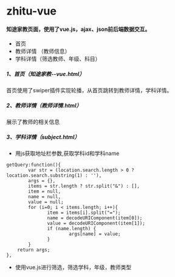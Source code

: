 # zhitu-vue
#### 知途家教页面，使用了vue.js，ajax、json前后端数据交互。
* 首页
* 教师详情 （教师信息）
* 学科详情（筛选教师、年级、科目）
##### 1、首页（知途家教--vue.html）
首页使用了swiper插件实现轮播，从首页跳转到教师详情，学科详情。
##### 2、教师详情（教师详情.html）
展示了教师的相关信息
##### 3、学科详情（subject.html）
* 用js获取地址栏参数,获取学科id和学科name
```
getQuery:function(){
        var str = (location.search.length > 0 ? location.search.substring(1) : ''),
        args = {},
        items = str.length ? str.split("&") : [],
        item = null,
        name = null,
        value = null;
        for (i=0; i < items.length; i++){
               item = items[i].split("=");
               name = decodeURIComponent(item[0]);
               value = decodeURIComponent(item[1]);
               if (name.length) {
                       args[name] = value;
               }
        }
    return args;
},
```
* 使用vue.js进行筛选，筛选学科，年级，教师类型

